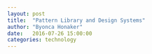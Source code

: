 ```yaml
---
layout: post
title:  "Pattern Library and Design Systems"
author: "Byonca Honaker"
date:   2016-07-26 15:00:00
categories: technology
---
```

